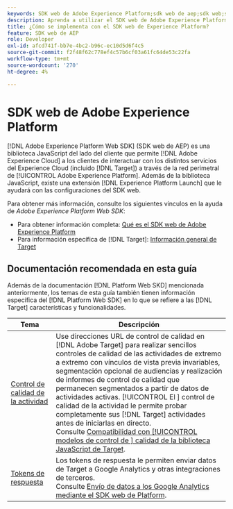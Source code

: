 ```yaml
---
keywords: SDK web de Adobe Experience Platform;sdk web de aep;sdk web;sdk;adobe experience cloud;red perimetral de platform;red perimetral de adobe experience platform;red perimetral de aep
description: Aprenda a utilizar el SDK web de Adobe Experience Platform para interactuar con los distintos servicios de Adobe Experience Cloud a través de la red perimetral de AEP.
title: ¿Cómo se implementa con el SDK web de Experience Platform?
feature: SDK web de AEP
role: Developer
exl-id: afcd741f-bb7e-4bc2-b96c-ec10d5d6f4c5
source-git-commit: f2f48f62c778ef4c57b6cf03a61fc64de53c22fa
workflow-type: tm+mt
source-wordcount: '270'
ht-degree: 4%

---
```


# SDK web de Adobe Experience Platform

[!DNL Adobe Experience Platform Web SDK] (SDK web de AEP) es una biblioteca JavaScript del lado del cliente que permite  [!DNL Adobe Experience Cloud] a los clientes de interactuar con los distintos servicios del Experience Cloud (incluido  [!DNL Target]) a través de la red perimetral de  [!UICONTROL Adobe Experience Platform]. Además de la biblioteca JavaScript, existe una extensión [!DNL Experience Platform Launch] que le ayudará con las configuraciones del SDK web.

Para obtener más información, consulte los siguientes vínculos en la ayuda de *Adobe Experience Platform Web SDK*:

* Para obtener información completa: [Qué es el SDK web de Adobe Experience Platform](https://experienceleague.adobe.com/docs/experience-platform/edge/home.html)
* Para información específica de [!DNL Target]: [Información general de Target](https://experienceleague.adobe.com/docs/experience-platform/edge/personalization/adobe-target/target-overview.html)

## Documentación recomendada en esta guía

Además de la documentación [!DNL Platform Web SKD] mencionada anteriormente, los temas de esta guía también tienen información específica del [!DNL Platform Web SDK] en lo que se refiere a las [!DNL Target] características y funcionalidades.

| Tema | Descripción |
| --- | --- |
| [Control de calidad de la actividad](/help/c-activities/c-activity-qa/activity-qa.md) | Use direcciones URL de control de calidad en [!DNL Adobe Target] para realizar sencillos controles de calidad de las actividades de extremo a extremo con vínculos de vista previa invariables, segmentación opcional de audiencias y realización de informes de control de calidad que permanecen segmentados a partir de datos de actividades activas. [!UICONTROL El ] control de calidad de la actividad le permite probar completamente sus  [!DNL Target] actividades antes de iniciarlas en directo.<br>Consulte  [Compatibilidad con  [!UICONTROL modelos de control de ] calidad de la biblioteca JavaScript de Target](/help/c-activities/c-activity-qa/activity-qa.md#compatibility). |
| [Tokens de respuesta](/help/administrating-target/response-tokens.md) | Los tokens de respuesta le permiten enviar datos de Target a Google Analytics y otras integraciones de terceros.<br>Consulte  [Envío de datos a los Google Analytics mediante el SDK web de Platform](/help/administrating-target/response-tokens.md#platform-web-sdk). |

